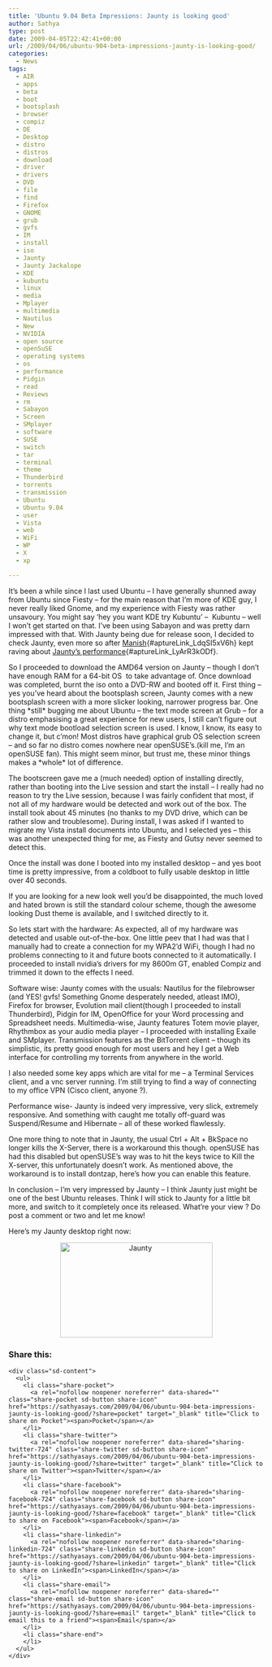 ```yaml
---
title: 'Ubuntu 9.04 Beta Impressions: Jaunty is looking good'
author: Sathya
type: post
date: 2009-04-05T22:42:41+00:00
url: /2009/04/06/ubuntu-904-beta-impressions-jaunty-is-looking-good/
categories:
  - News
tags:
  - AIR
  - apps
  - beta
  - boot
  - bootsplash
  - browser
  - compiz
  - DE
  - Desktop
  - distro
  - distros
  - download
  - driver
  - drivers
  - DVD
  - file
  - find
  - Firefox
  - GNOME
  - grub
  - gvfs
  - IM
  - install
  - iso
  - Jaunty
  - Jaunty Jackalope
  - KDE
  - kubuntu
  - linux
  - media
  - Mplayer
  - multimedia
  - Nautilus
  - New
  - NVIDIA
  - open source
  - openSuSE
  - operating systems
  - os
  - performance
  - Pidgin
  - read
  - Reviews
  - rm
  - Sabayon
  - Screen
  - SMplayer
  - software
  - SUSE
  - switch
  - tar
  - terminal
  - theme
  - Thunderbird
  - torrents
  - transmission
  - Ubuntu
  - Ubuntu 9.04
  - user
  - Vista
  - web
  - WiFi
  - WP
  - X
  - xp

---
```

It&#8217;s been a while since I last used Ubuntu &#8211; I have generally shunned away from Ubuntu since Fiesty &#8211; for the main reason that I&#8217;m more of KDE guy, I never really liked Gnome, and my experience with Fiesty was rather unsavoury. You might say &#8216;hey you want KDE try Kubuntu&#8217; &#8211;  Kubuntu &#8211; well I won&#8217;t get started on that. I&#8217;ve been using Sabayon and was pretty darn impressed with that. With Jaunty being due for release soon, I decided to check Jaunty, even more so after [Manish][1]{#aptureLink_LdqSI5xV6h} kept raving about [Jaunty&#8217;s performance][2]{#aptureLink_LyArR3kODf}.

<!--more-->

So I proceeded to download the AMD64 version on Jaunty &#8211; though I don&#8217;t have enough RAM for a 64-bit OS  to take advantage of. Once download was completed, burnt the iso onto a DVD-RW and booted off it. First thing &#8211; yes you&#8217;ve heard about the bootsplash screen, Jaunty comes with a new bootsplash screen with a more slicker looking, narrower progress bar. One thing \*still\* bugging me about Ubuntu &#8211; the text mode screen at Grub &#8211; for a distro emphasising a great experience for new users, I still can&#8217;t figure out why text mode bootload selection screen is used. I know, I know, its easy to change it, but c&#8217;mon! Most distros have graphical grub OS selection screen &#8211; and so far no distro comes nowhere near openSUSE&#8217;s.(kill me, I&#8217;m an openSUSE fan). This might seem minor, but trust me, these minor things makes a \*whole\* lot of difference.

The bootscreen gave me a (much needed) option of installing directly, rather than booting into the Live session and start the install &#8211; I really had no reason to try the Live session, because I was fairly confident that most, if not all of my hardware would be detected and work out of the box. The install took about 45 minutes (no thanks to my DVD drive, which can be rather slow and troublesome). During install, I was asked if I wanted to migrate my Vista install documents into Ubuntu, and I selected yes &#8211; this was another unexpected thing for me, as Fiesty and Gutsy never seemed to detect this.
  
Once the install was done I booted into my installed desktop &#8211; and yes boot time is pretty impressive, from a coldboot to fully usable desktop in little over 40 seconds.

If you are looking for a new look well you&#8217;d be disappointed, the much loved and hated brown is still the standard colour scheme, though the awesome looking Dust theme is available, and I switched directly to it.
  
So lets start with the hardware: As expected, all of my hardware was detected and usable out-of-the-box. One little peev that I had was that I manually had to create a connection for my WPA2&#8217;d WiFi, though I had no problems connecting to it and future boots connected to it automatically. I proceeded to install nvidia&#8217;s drivers for my 8600m GT, enabled Compiz and trimmed it down to the effects I need.

Software wise: Jaunty comes with the usuals: Nautilus for the filebrowser (and YES! gvfs! Something Gnome desperately needed, atleast IMO), Firefox for browser, Evolution mail client(though I proceeded to install Thunderbird), Pidgin for IM, OpenOffice for your Word processing and Spreadsheet needs. Multimedia-wise, Jaunty features Totem movie player, Rhythmbox as your audio media player &#8211; I proceeded with installing Exaile and SMplayer. Transmission features as the BitTorrent client &#8211; though its simplistic, its pretty good enough for most users and hey I get a Web interface for controlling my torrents from anywhere in the world.

I also needed some key apps which are vital for me &#8211; a Terminal Services client, and a vnc server running. I&#8217;m still trying to find a way of connecting to my office VPN (Cisco client, anyone ?).
  
Performance wise- Jaunty is indeed very impressive, very slick, extremely responsive. And something with caught me totally off-guard was Suspend/Resume and Hibernate &#8211; all of these worked flawlessly.

One more thing to note that in Jaunty, the usual Ctrl + Alt + BkSpace no longer kills the X-Server, there is a workaround this though. openSUSE has had this disabled but openSUSE&#8217;s way was to hit the keys twice to Kill the X-server, this unfortunately doesn&#8217;t work. As mentioned above, the workaround is to install dontzap, here&#8217;s how you can enable this feature.

In conclusion &#8211; I&#8217;m very impressed by Jaunty &#8211; I think Jaunty just might be one of the best Ubuntu releases. Think I will stick to Jaunty for a little bit more, and switch to it completely once its released. What&#8217;re your view ? Do post a comment or two and let me know!

Here&#8217;s my Jaunty desktop right now:

<p style="text-align: center;">
  <a href="https://i2.wp.com/sathyasays.com/wp-content/uploads/2009/04/jaunty.png"><img data-attachment-id="728" data-permalink="https://sathyasays.com/2009/04/06/ubuntu-904-beta-impressions-jaunty-is-looking-good/jaunty/" data-orig-file="https://i2.wp.com/sathyasays.com/wp-content/uploads/2009/04/jaunty.png?fit=1280%2C800&ssl=1" data-orig-size="1280,800" data-comments-opened="1" data-image-meta="{&quot;aperture&quot;:&quot;0&quot;,&quot;credit&quot;:&quot;&quot;,&quot;camera&quot;:&quot;&quot;,&quot;caption&quot;:&quot;&quot;,&quot;created_timestamp&quot;:&quot;0&quot;,&quot;copyright&quot;:&quot;&quot;,&quot;focal_length&quot;:&quot;0&quot;,&quot;iso&quot;:&quot;0&quot;,&quot;shutter_speed&quot;:&quot;0&quot;,&quot;title&quot;:&quot;&quot;}" data-image-title="Jaunty " data-image-description="" data-medium-file="https://i2.wp.com/sathyasays.com/wp-content/uploads/2009/04/jaunty.png?fit=300%2C187&ssl=1" data-large-file="https://i2.wp.com/sathyasays.com/wp-content/uploads/2009/04/jaunty.png?fit=740%2C463&ssl=1" class="aligncenter size-medium wp-image-728" title="Jaunty " src="https://i2.wp.com/sathyasays.com/wp-content/uploads/2009/04/jaunty-300x187.png?resize=300%2C187" alt="Jaunty " width="300" height="187" srcset="https://i2.wp.com/sathyasays.com/wp-content/uploads/2009/04/jaunty.png?resize=300%2C187&ssl=1 300w, https://i2.wp.com/sathyasays.com/wp-content/uploads/2009/04/jaunty.png?resize=1024%2C640&ssl=1 1024w, https://i2.wp.com/sathyasays.com/wp-content/uploads/2009/04/jaunty.png?w=1280&ssl=1 1280w" sizes="(max-width: 300px) 100vw, 300px" data-recalc-dims="1" /></a>
</p>

<div class="sharedaddy sd-sharing-enabled">
  <div class="robots-nocontent sd-block sd-social sd-social-icon-text sd-sharing">
    <h3 class="sd-title">
      Share this:
    </h3>
    
    <div class="sd-content">
      <ul>
        <li class="share-pocket">
          <a rel="nofollow noopener noreferrer" data-shared="" class="share-pocket sd-button share-icon" href="https://sathyasays.com/2009/04/06/ubuntu-904-beta-impressions-jaunty-is-looking-good/?share=pocket" target="_blank" title="Click to share on Pocket"><span>Pocket</span></a>
        </li>
        <li class="share-twitter">
          <a rel="nofollow noopener noreferrer" data-shared="sharing-twitter-724" class="share-twitter sd-button share-icon" href="https://sathyasays.com/2009/04/06/ubuntu-904-beta-impressions-jaunty-is-looking-good/?share=twitter" target="_blank" title="Click to share on Twitter"><span>Twitter</span></a>
        </li>
        <li class="share-facebook">
          <a rel="nofollow noopener noreferrer" data-shared="sharing-facebook-724" class="share-facebook sd-button share-icon" href="https://sathyasays.com/2009/04/06/ubuntu-904-beta-impressions-jaunty-is-looking-good/?share=facebook" target="_blank" title="Click to share on Facebook"><span>Facebook</span></a>
        </li>
        <li class="share-linkedin">
          <a rel="nofollow noopener noreferrer" data-shared="sharing-linkedin-724" class="share-linkedin sd-button share-icon" href="https://sathyasays.com/2009/04/06/ubuntu-904-beta-impressions-jaunty-is-looking-good/?share=linkedin" target="_blank" title="Click to share on LinkedIn"><span>LinkedIn</span></a>
        </li>
        <li class="share-email">
          <a rel="nofollow noopener noreferrer" data-shared="" class="share-email sd-button share-icon" href="https://sathyasays.com/2009/04/06/ubuntu-904-beta-impressions-jaunty-is-looking-good/?share=email" target="_blank" title="Click to email this to a friend"><span>Email</span></a>
        </li>
        <li class="share-end">
        </li>
      </ul>
    </div>
  </div>
</div>

 [1]: http://www.manishsinha.net/
 [2]: http://search.twitter.com/search?q=Jaunty%20%20manishsinha